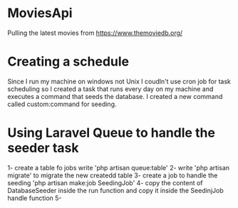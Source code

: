 # MoviesApi
Pulling the latest movies from https://www.themoviedb.org/

# Creating a schedule
Since I run my machine on windows not Unix I coudln't use cron job for task scheduling so I created a task that runs every day on my machine and executes a command that seeds the database. I created a new command called custom:command for seeding.

# Using Laravel Queue to handle the seeder task

1- create a table fo jobs write 'php artisan queue:table'
2- write 'php artisan migrate' to migrate the new createdd table
3- create a job to handle the seeding 'php artisan make:job SeedingJob'
4- copy the content of DatabaseSeeder inside the run function and copy it inside the SeedinjJob handle function
5- 
